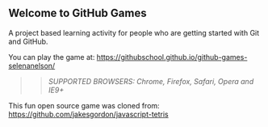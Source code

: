 ## Welcome to GitHub Games

A project based learning activity for people who are getting started with Git and GitHub.

You can play the game at: https://githubschool.github.io/github-games-selenanelson/

>> _*SUPPORTED BROWSERS*: Chrome, Firefox, Safari, Opera and IE9+_

This fun open source game was cloned from: https://github.com/jakesgordon/javascript-tetris
